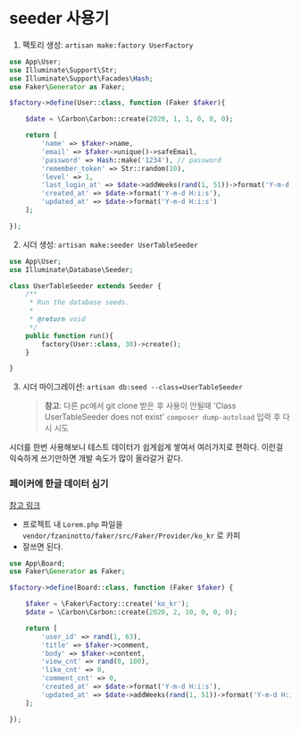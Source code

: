 # seeder 사용기

1. 팩토리 생성: `artisan make:factory UserFactory`
```php
use App\User;
use Illuminate\Support\Str;
use Illuminate\Support\Facades\Hash;
use Faker\Generator as Faker;

$factory->define(User::class, function (Faker $faker){

    $date = \Carbon\Carbon::create(2020, 1, 1, 0, 0, 0);

    return [
        'name' => $faker->name,
        'email' => $faker->unique()->safeEmail,
        'password' => Hash::make('1234'), // password
        'remember_token' => Str::random(10),
        'level' => 1,
        'last_login_at' => $date->addWeeks(rand(1, 51))->format('Y-m-d H:i:s'),
        'created_at' => $date->format('Y-m-d H:i:s'),
        'updated_at' => $date->format('Y-m-d H:i:s')
    ];

});
```
2. 시더 생성: `artisan make:seeder UserTableSeeder`
```php
use App\User;
use Illuminate\Database\Seeder;

class UserTableSeeder extends Seeder {
    /**
     * Run the database seeds.
     *
     * @return void
     */
    public function run(){
        factory(User::class, 30)->create();
    }

}

```
3. 시더 마이그레이션: `artisan db:seed --class=UserTableSeeder`
    >**참고**: 다른 pc에서 git clone 받은 후 사용이 안될때 'Class UserTableSeeder does not exist'
    >`composer dump-autoload` 입력 후 다시 시도

시더를 한번 사용해보니 테스트 데이터가 쉽게쉽게 쌓여서 여러가지로 편하다.
이런걸 익숙하게 쓰기만하면 개발 속도가 많이 올라갈거 같다.


### 페이커에 한글 데이터 심기

[참고 링크](https://sir.kr/so_phpframework/220)

* 프로젝트 내 `Lorem.php` 파일을 `vendor/fzaninotto/faker/src/Faker/Provider/ko_kr` 로 카피
* 잘쓰면 된다.
```php
use App\Board;
use Faker\Generator as Faker;

$factory->define(Board::class, function (Faker $faker) {

    $faker = \Faker\Factory::create('ko_kr');
    $date = \Carbon\Carbon::create(2020, 2, 10, 0, 0, 0);

    return [
        'user_id' => rand(1, 63),
        'title' => $faker->comment,
        'body' => $faker->content,
        'view_cnt' => rand(0, 100),
        'like_cnt' => 0,
        'comment_cnt' => 0,
        'created_at' => $date->format('Y-m-d H:i:s'),
        'updated_at' => $date->addWeeks(rand(1, 51))->format('Y-m-d H:i:s')
    ];

});
```
